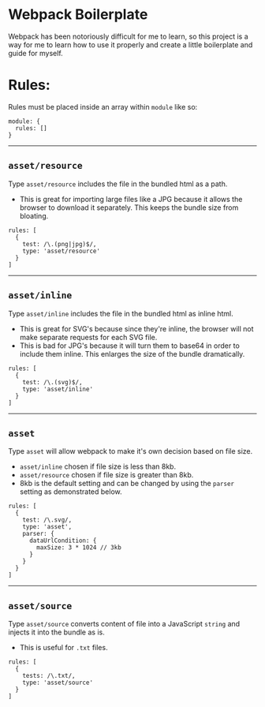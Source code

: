 # Webpack Boilerplate

Webpack has been notoriously difficult for me to learn, so this project is a way for me to learn how to use it properly and create a little boilerplate and guide for myself.

# Rules:

Rules must be placed inside an array within `module` like so:
```
module: {
  rules: []
}
```
---

## `asset/resource`
Type `asset/resource` includes the file in the bundled html as a path.
* This is great for importing large files like a JPG because it allows the browser to download it separately. This keeps the bundle size from bloating.
```
rules: [
  {
    test: /\.(png|jpg)$/,
    type: 'asset/resource'
  }
]
```
---

## `asset/inline`
Type `asset/inline` includes the file in the bundled html as inline html.
* This is great for SVG's because since they're inline, the browser will not make separate requests for each SVG file.
* This is bad for JPG's because it will turn them to base64 in order to include them inline. This enlarges the size of the bundle dramatically.
```
rules: [
  {
    test: /\.(svg)$/,
    type: 'asset/inline'
  }
]
```
---

## `asset`
Type `asset` will allow webpack to make it's own decision based on file size.
* `asset/inline` chosen if file size is less than 8kb.
* `asset/resource` chosen if file size is greater than 8kb.
* 8kb is the default setting and can be changed by using the `parser` setting as demonstrated below.
```
rules: [
  {
    test: /\.svg/,
    type: 'asset',
    parser: {
      dataUrlCondition: {
        maxSize: 3 * 1024 // 3kb
      }
    }
  }
]
```
---

## `asset/source`
Type `asset/source` converts content of file into a JavaScript `string` and injects it into the bundle as is.
* This is useful for `.txt` files.
```
rules: [
  {
    tests: /\.txt/,
    type: 'asset/source'
  }
]
```